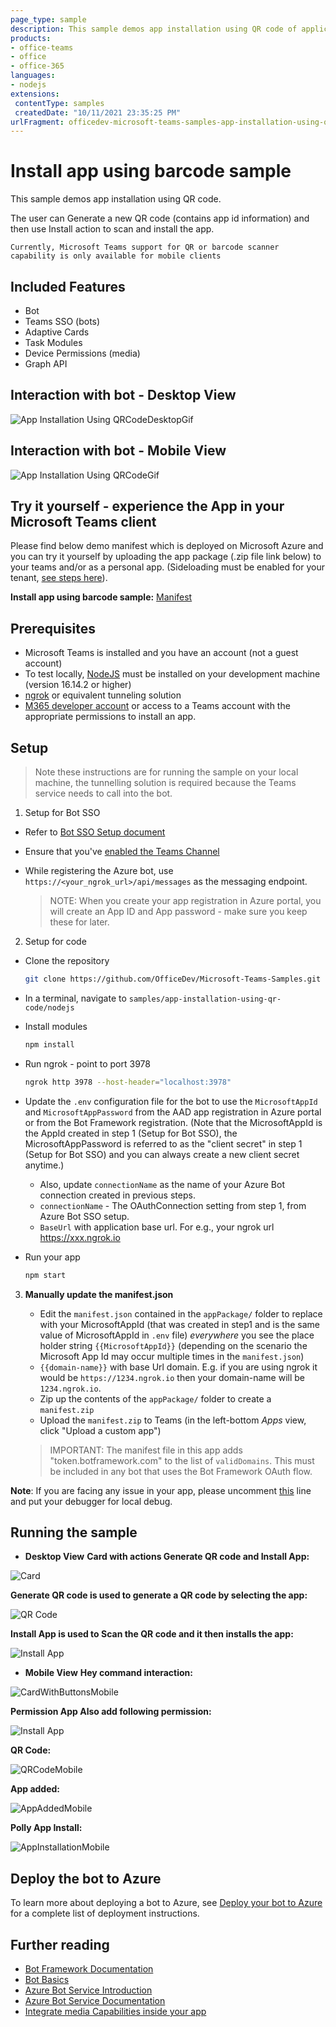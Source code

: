 ```yaml
---
page_type: sample
description: This sample demos app installation using QR code of application's app id
products:
- office-teams
- office
- office-365
languages:
- nodejs
extensions:
 contentType: samples
 createdDate: "10/11/2021 23:35:25 PM"
urlFragment: officedev-microsoft-teams-samples-app-installation-using-qr-code-nodejs
---
```


# Install app using barcode sample

This sample demos app installation using QR code.

The user can Generate a new QR code (contains app id information) and then use Install action to scan and install the app.

`Currently, Microsoft Teams support for QR or barcode scanner capability is only available for mobile clients`

## Included Features
* Bot
* Teams SSO (bots)
* Adaptive Cards
* Task Modules
* Device Permissions (media)
* Graph API

## Interaction with bot - Desktop View

![App Installation Using QRCodeDesktopGif](Images/AppInstallationUsingQRCodeDesktopGif.gif)

## Interaction with bot - Mobile View

![App Installation Using QRCodeGif](Images/AppInstallationUsingQRCode.gif)

## Try it yourself - experience the App in your Microsoft Teams client
Please find below demo manifest which is deployed on Microsoft Azure and you can try it yourself by uploading the app package (.zip file link below) to your teams and/or as a personal app. (Sideloading must be enabled for your tenant, [see steps here](https://docs.microsoft.com/microsoftteams/platform/concepts/build-and-test/prepare-your-o365-tenant#enable-custom-teams-apps-and-turn-on-custom-app-uploading)).

**Install app using barcode sample:** [Manifest](/samples/app-installation-using-qr-code/csharp/demo-manifest/App-Installation-Using-QR.zip)

## Prerequisites

- Microsoft Teams is installed and you have an account (not a guest account)
-  To test locally, [NodeJS](https://nodejs.org/en/download/) must be installed on your development machine (version 16.14.2  or higher)
-  [ngrok](https://ngrok.com/) or equivalent tunneling solution
-  [M365 developer account](https://docs.microsoft.com/microsoftteams/platform/concepts/build-and-test/prepare-your-o365-tenant) or access to a Teams account with the 
   appropriate permissions to install an app.

## Setup

> Note these instructions are for running the sample on your local machine, the tunnelling solution is required because
> the Teams service needs to call into the bot.

1) Setup for Bot SSO
- Refer to [Bot SSO Setup document](../BotSSOSetup.md)

- Ensure that you've [enabled the Teams Channel](https://docs.microsoft.com/azure/bot-service/channel-connect-teams?view=azure-bot-service-4.0)
- While registering the Azure bot, use `https://<your_ngrok_url>/api/messages` as the messaging endpoint.
    
    > NOTE: When you create your app registration in Azure portal, you will create an App ID and App password - make sure you keep these for later.

2) Setup for code
- Clone the repository

    ```bash
    git clone https://github.com/OfficeDev/Microsoft-Teams-Samples.git
    ```

- In a terminal, navigate to `samples/app-installation-using-qr-code/nodejs`

- Install modules

    ```bash
    npm install
    ```

- Run ngrok - point to port 3978

    ```bash
    ngrok http 3978 --host-header="localhost:3978"
    ```

- Update the `.env` configuration file for the bot to use the `MicrosoftAppId` and `MicrosoftAppPassword` from the AAD app registration in Azure portal or from the Bot Framework registration. (Note that the MicrosoftAppId is the AppId created in step 1 (Setup for Bot SSO), the MicrosoftAppPassword is referred to as the "client secret" in step 1 (Setup for Bot SSO) and you can always create a new client secret anytime.)
    - Also, update `connectionName` as the name of your Azure Bot connection created in previous steps.
    - `connectionName` - The OAuthConnection setting from step 1, from Azure Bot SSO setup.
    - `BaseUrl` with application base url. For e.g., your ngrok url https://xxx.ngrok.io

- Run your app

    ```bash
    npm start
    ```

3) **Manually update the manifest.json**
    - Edit the `manifest.json` contained in the  `appPackage/` folder to replace with your MicrosoftAppId (that was created in step1 and is the same value of MicrosoftAppId in `.env` file) *everywhere* you see the place holder string `{{MicrosoftAppId}}` (depending on the scenario the Microsoft App Id may occur multiple times in the `manifest.json`)
    - `{{domain-name}}` with base Url domain. E.g. if you are using ngrok it would be `https://1234.ngrok.io` then your domain-name will be `1234.ngrok.io`.
    - Zip up the contents of the `appPackage/` folder to create a `manifest.zip`
    - Upload the `manifest.zip` to Teams (in the left-bottom *Apps* view, click "Upload a custom app")

    > IMPORTANT: The manifest file in this app adds "token.botframework.com" to the list of `validDomains`. This must be included in any bot that uses the Bot Framework OAuth flow.

**Note**: If you are facing any issue in your app, please uncomment [this](https://github.com/OfficeDev/Microsoft-Teams-Samples/blob/main/samples/app-installation-using-qr-code/nodejs/index.js#L48) line and put your debugger for local debug.

## Running the sample

- **Desktop View**
**Card with actions Generate QR code and Install App:**

![Card](Images/CardWithButtons.png)

**Generate QR code is used to generate a QR code by selecting the app:**

![QR Code](Images/QRCode.png)

**Install App is used to Scan the QR code and it then installs the app:**

![Install App](Images/AppInstallation.png)

-  **Mobile View**
**Hey command interaction:**

![CardWithButtonsMobile](Images/CardWithButtonsMobile.png)

**Permission App Also add following permission:**

![Install App](Images/Permission.png)

**QR Code:**

![QRCodeMobile](Images/QRCodeMobile.png)

**App added:**

![AppAddedMobile](Images/AppAddedMobile.png)

**Polly App Install:**

![AppInstallationMobile](Images/AppInstallationMobile.png)

## Deploy the bot to Azure

To learn more about deploying a bot to Azure, see [Deploy your bot to Azure](https://aka.ms/azuredeployment) for a complete list of deployment instructions.

## Further reading

- [Bot Framework Documentation](https://docs.botframework.com)
- [Bot Basics](https://docs.microsoft.com/azure/bot-service/bot-builder-basics?view=azure-bot-service-4.0)
- [Azure Bot Service Introduction](https://docs.microsoft.com/azure/bot-service/bot-service-overview-introduction?view=azure-bot-service-4.0)
- [Azure Bot Service Documentation](https://docs.microsoft.com/azure/bot-service/?view=azure-bot-service-4.0)
- [Integrate media Capabilities inside your app](https://learn.microsoft.com/microsoftteams/platform/concepts/device-capabilities/media-capabilities?tabs=mobile)
